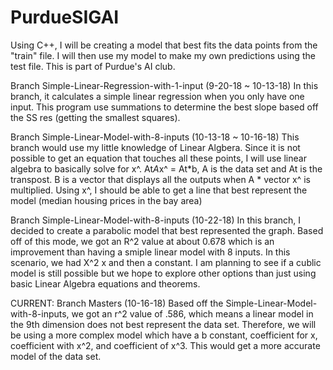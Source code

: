 # PurdueSIGAI

Using C++, I will be creating a model that best fits the data points from the "train" file. I will then use my model to make my own predictions using the test file. This is part of Purdue's AI club.

Branch Simple-Linear-Regression-with-1-input (9-20-18 ~ 10-13-18) 
In this branch, it calculates a simple linear regression when you only have one input. This program use summations to determine the best slope based off the SS res (getting the smallest squares). 

Branch Simple-Linear-Model-with-8-inputs (10-13-18 ~ 10-16-18) 
This branch would use my little knowledge of Linear Algbera. Since it is not possible to get an equation that touches all these points, I will use linear algebra to basically solve for x^. At*A*x^ = At*b, A is the data set and At is the transpost. B is a vector that displays all the outputs when A * vector x^ is multiplied. Using x^, I should be able to get a line that best represent the model (median housing prices in the bay area) 

Branch Simple-Linear-Model-with-8-inputs (10-22-18) 
In this branch, I decided to create a parabolic model that best represented the graph. Based off of this mode, we got an R^2 value at about 0.678 which is an improvement than having a smiple linear model with 8 inputs. In this scenario, we had X^2 x and then a constant. I am planning to see if a cublic model is still possible but we hope to explore other options than just using basic Linear Algebra equations and theorems. 

CURRENT: Branch Masters (10-16-18) 
Based off the Simple-Linear-Model-with-8-inputs, we got an r^2 value of .586, which means a linear model in the 9th dimension does not best represent the data set. Therefore, we will be using a more complex model which have a b constant, coefficient for x, coefficient with x^2, and coefficient of x^3. This would get a more accurate model of the data set. 

